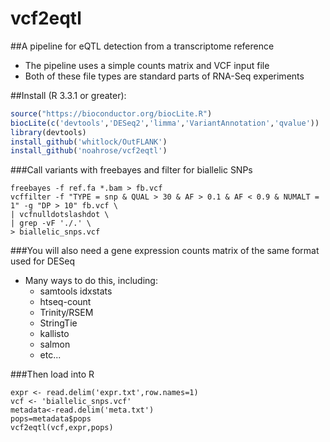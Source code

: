 # vcf2eqtl

##A pipeline for eQTL detection from a transcriptome reference
- The pipeline uses a simple counts matrix and VCF input file
- Both of these file types are standard parts of RNA-Seq experiments

##Install (R 3.3.1 or greater):
```R
source("https://bioconductor.org/biocLite.R")
biocLite(c('devtools','DESeq2','limma','VariantAnnotation','qvalue'))
library(devtools)
install_github('whitlock/OutFLANK')
install_github('noahrose/vcf2eqtl')
```

###Call variants with freebayes and filter for biallelic SNPs
```
freebayes -f ref.fa *.bam > fb.vcf
vcffilter -f "TYPE = snp & QUAL > 30 & AF > 0.1 & AF < 0.9 & NUMALT = 1" -g "DP > 10" fb.vcf \
| vcfnulldotslashdot \
| grep -vF './.' \
> biallelic_snps.vcf
```

###You will also need a gene expression counts matrix of the same format used for DESeq
- Many ways to do this, including:
  * samtools idxstats
  * htseq-count
  * Trinity/RSEM
  * StringTie
  * kallisto
  * salmon
  * etc...

###Then load into R

```
expr <- read.delim('expr.txt',row.names=1)
vcf <- 'biallelic_snps.vcf'
metadata<-read.delim('meta.txt')
pops=metadata$pops
vcf2eqtl(vcf,expr,pops)
```